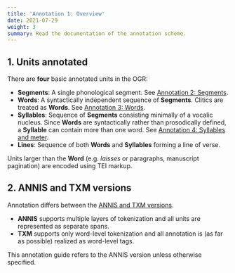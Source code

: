 ```yaml
---
title: 'Annotation 1: Overview'
date: 2021-07-29
weight: 3
summary: Read the documentation of the annotation scheme.
---
```


## 1. Units annotated

There are __four__ basic annotated units in the OGR:

+ __Segments__: A single phonological segment. See [Annotation 2: Segments](/docs/annotation-segs).
+ __Words__: A syntactically independent sequence of __Segments__. 
Clitics are treated as __Words__. See [Annotation 3: Words](/docs/annotation-word).
+ __Syllables__: Sequence of __Segments__ consisting minimally of a vocalic nucleus. 
Since __Words__ are syntactically rather than prosodically defined, a __Syllable__ can
contain more than one word.
See [Annotation 4: Syllables and meter](/docs/annotation-sylls).
+ __Lines__: Sequence of both __Words__ and __Syllables__ forming a line of verse.

Units larger than the __Word__ (e.g. _laisses_ or paragraphs, manuscript pagination) are 
encoded using TEI markup.

## 2. ANNIS and TXM versions

Annotation differs between the [ANNIS and TXM versions](/docs/download). 

+ __ANNIS__ supports multiple layers of tokenization and all units are represented as separate spans.
+ __TXM__ supports only word-level tokenization and all annotation is (as far as possible) realized as word-level tags. 

This annotation guide refers to the ANNIS version unless otherwise specified.
